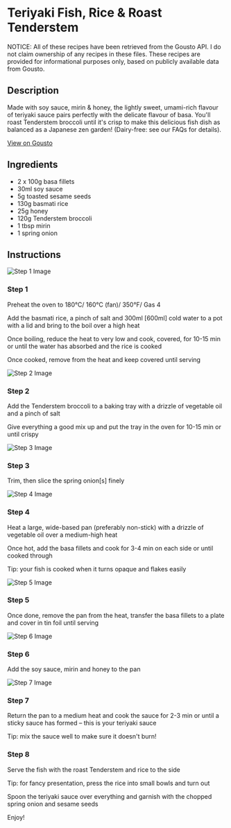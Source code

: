 # Teriyaki Fish, Rice & Roast Tenderstem 

NOTICE: All of these recipes have been retrieved from the Gousto API. I do not claim ownership of any recipes in these files. These recipes are provided for informational purposes only, based on publicly available data from Gousto.

## Description

Made with soy sauce, mirin & honey, the lightly sweet, umami-rich flavour of teriyaki sauce pairs perfectly with the delicate flavour of basa. You'll roast Tenderstem broccoli until it's crisp to make this delicious fish dish as balanced as a Japanese zen garden! (Dairy-free: see our FAQs for details).

[View on Gousto](https://www.gousto.co.uk/recipes/cookbook/teriyaki-fish-rice-roast-tenderstem)

## Ingredients

- 2 x 100g basa fillets
- 30ml soy sauce
- 5g toasted sesame seeds
- 130g basmati rice
- 25g honey
- 120g Tenderstem broccoli
- 1 tbsp mirin
- 1 spring onion

## Instructions

![Step 1 Image](https://production-media.gousto.co.uk/cms/recipe-step-image/1441.-step-1-x200.jpg)

### Step 1

Preheat the oven to 180°C/ 160°C (fan)/ 350°F/ Gas 4


Add the basmati rice, a pinch of salt and 300ml <span class="text-danger">[600ml]</span> cold water to a pot with a lid and bring to the boil over a high heat


Once boiling, reduce the heat to very low and cook, covered, for 10-15 min or until the water has absorbed and the rice is cooked


Once cooked, remove from the heat and keep covered until serving

![Step 2 Image](https://production-media.gousto.co.uk/cms/recipe-step-image/1441.-step-2-x200.jpg)

### Step 2

Add the Tenderstem broccoli to a baking tray with a drizzle of vegetable oil and a pinch of salt


Give everything a good mix up and put the tray in the oven for 10-15 min or until crispy

![Step 3 Image](https://production-media.gousto.co.uk/cms/recipe-step-image/1441.-step-3-x200.jpg)

### Step 3

Trim, then slice the spring onion<span class="text-danger">[s]</span> finely

![Step 4 Image](https://production-media.gousto.co.uk/cms/recipe-step-image/1441.-step-4-x200.jpg)

### Step 4

Heat a large, wide-based pan (preferably non-stick) with a drizzle of vegetable oil over a medium-high heat


Once hot, add the basa fillets and cook for 3-4 min on each side or until cooked through


Tip: your fish is cooked when it turns opaque and flakes easily

![Step 5 Image](https://production-media.gousto.co.uk/cms/recipe-step-image/1441.-step-5-x200.jpg)

### Step 5

Once done, remove the pan from the heat, transfer the basa fillets to a plate and cover in tin foil until serving

![Step 6 Image](https://production-media.gousto.co.uk/cms/recipe-step-image/1441.-step-6-x200.jpg)

### Step 6

Add the soy sauce, mirin and honey to the pan

![Step 7 Image](https://production-media.gousto.co.uk/cms/recipe-step-image/1441.-step-7-x200.jpg)

### Step 7

Return the pan to a medium heat and cook the sauce for 2-3 min or until a sticky sauce has formed – this is your teriyaki sauce


Tip: mix the sauce well to make sure it doesn't burn!

### Step 8

Serve the fish with the roast Tenderstem and rice to the side


Tip: for fancy presentation, press the rice into small bowls and turn out


Spoon the teriyaki sauce over everything and garnish with the chopped spring onion and sesame seeds


Enjoy!

